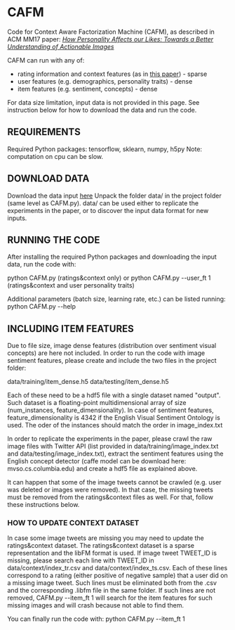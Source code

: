 # CAFM

Code for Context Aware Factorization Machine (CAFM), as described in ACM MM17 paper: [_How Personality Affects our Likes: Towards a Better Understanding of Actionable Images_ ](https://dl.acm.org/citation.cfm?doid=3123266.3127909)

CAFM can run with any of:
* rating information and context features (as in [this paper](https://dl.acm.org/citation.cfm?id=2964291)) - sparse
* user features (e.g. demographics, personality traits) - dense
* item features (e.g. sentiment, concepts) - dense

For data size limitation, input data is not provided in this page. See instruction below for how to download the data and run the code.


## REQUIREMENTS
Required Python packages: tensorflow, sklearn, numpy, h5py
Note: computation on cpu can be slow.


## DOWNLOAD DATA
Download the data input [here](https://www.dropbox.com/s/e7rbycfvkanq6k6/data.zip?dl=0)
Unpack the folder data/ in the project folder (same level as CAFM.py).
data/ can be used either to replicate the experiments in the paper, or to discover the input data format for new inputs.


## RUNNING THE CODE
After installing the required Python packages and downloading the input data, run the code with:

python CAFM.py (ratings&context only)
or
python CAFM.py --user_ft 1 (ratings&context and user personality traits)

Additional parameters (batch size, learning rate, etc.) can be listed running: python CAFM.py --help


## INCLUDING ITEM FEATURES
Due to file size, image dense features (distribution over sentiment visual concepts) are here not included.
In order to run the code with image sentiment features, please create and include the two files in the project folder:

data/training/item_dense.h5
data/testing/item_dense.h5

Each of these need to be a hdf5 file with a single dataset named "output". Such dataset is a floating-point multidimensional array of size (num_instances, feature_dimensionality). 
In case of sentiment features, feature_dimensionality is 4342 if the English Visual Sentiment Ontology is used.
The oder of the instances should match the order in image_index.txt

In  order to replicate the experiments in the paper, please crawl the raw image files with Twitter API (list provided in data/training/image_index.txt and data/testing/image_index.txt), extract the sentiment features using the English concept detector (caffe model can be download here: mvso.cs.columbia.edu) and create a hdf5 file as explained above.

It can happen that some of the image tweets cannot be crawled (e.g. user was deleted or images were removed). In that case, the missing tweets must be removed from the ratings&context files as well. For that, follow these instructions below.

### HOW TO UPDATE CONTEXT DATASET
In case some image tweets are missing you may need to update the ratings&context dataset. The ratings&context dataset is a sparse representation and the libFM format is used.
If image tweet TWEET_ID is missing, please search each line with TWEET_ID in data/context/index_tr.csv and data/context/index_ts.csv. Each of these lines correspond to a rating (either positive of negative sample) that a user did on a missing image tweet. Such lines must be eliminated both from the .csv and the corresponding .libfm file in the same folder. If such lines are not removed, CAFM.py --item_ft 1 will search for the item features for such missing images and will crash because not able to find them. 

You can finally run the code with:
python CAFM.py --item_ft 1

